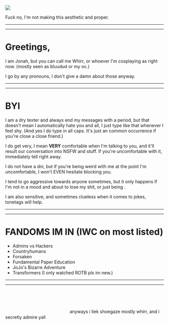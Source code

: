 ![](https://komarev.com/ghpvc/?username=phyooma&color=blue&label=plastic)

Fuck no, I'm not making this aesthetic and proper.

***
***

# Greetings,

I am Jonah, but you can call me Whirr, or whoever I'm cosplaying as right now. (mostly seen as bluudud or my oc.)

I go by any pronouns, I don't give a damn about those anyway.

***
***

# BYI

I am a dry texter and always end my messages with a period, but that doesn't mean I automatically hate you and all, I just type like that whenever I feel shy.
(And yes I do type in all caps. It's just an common occurrence if you're close a close friend.)

I do get very, I mean **VERY** comfortable when I'm talking to you, and it'll result our conversation into NSFW and stuff. If you're uncomfortable with it, immediately tell right away.

I do not have a dni, but if you're being weird with me at the point I'm uncomfortable, I won't EVEN hesitate blocking you.

I tend to go aggressive towards anyone sometimes, but it only happens if I'm not in a mood and about to lose my shit, or just being .

I am also sensitive, and sometimes clueless when it comes to jokes, tonetags will help.

***
***

# FANDOMS IM IN (IWC on most listed)

- Admins vs Hackers
- Countryhumans
- Forsaken
- Fundamental Paper Education
- JoJo's Bizarre Adventure
- Transformers (I only watched ROTB pls im new.)

***
***
ㅤㅤㅤㅤㅤㅤㅤ
ㅤㅤㅤㅤㅤㅤㅤ
ㅤㅤㅤㅤㅤㅤㅤ
ㅤㅤㅤㅤㅤㅤㅤ
ㅤㅤㅤㅤㅤㅤㅤ
ㅤㅤㅤㅤㅤㅤㅤ
ㅤㅤㅤㅤㅤㅤㅤ
ㅤㅤㅤㅤㅤㅤㅤ
ㅤㅤㅤㅤㅤㅤㅤ
ㅤㅤㅤㅤㅤㅤㅤ
ㅤㅤㅤㅤㅤㅤㅤ
ㅤㅤㅤㅤㅤㅤㅤ
ㅤㅤㅤㅤㅤㅤㅤ
ㅤㅤㅤㅤㅤㅤㅤ
ㅤㅤㅤㅤㅤㅤㅤ
ㅤㅤㅤㅤㅤㅤㅤ
ㅤㅤㅤㅤㅤㅤㅤ
ㅤㅤㅤㅤㅤㅤㅤ
anyways i liek shoegaze mostly whirr, and i secretly admire yall
